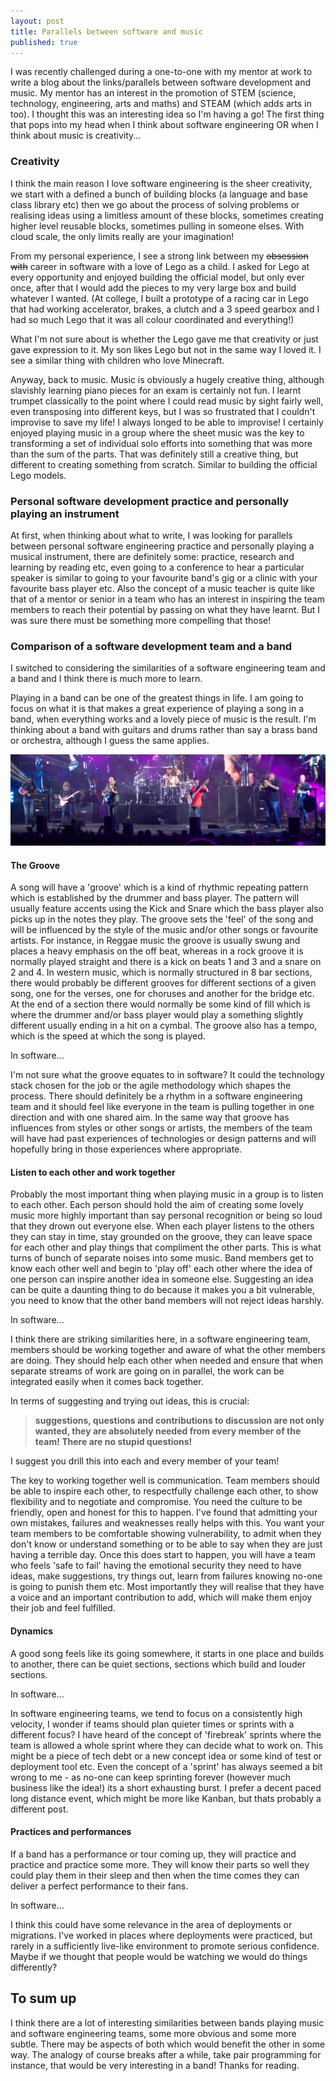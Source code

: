 ```yaml
---
layout: post
title: Parallels between software and music
published: true
---
```


I was recently challenged during a one-to-one with my mentor at work to write a blog about the links/parallels between software development and music. My mentor has an interest in the promotion of STEM (science, technology, engineering, arts and maths) and STEAM (which adds arts in too). I thought this was an interesting idea so I'm having a go!
The first thing that pops into my head when I think about software engineering OR when I think about music is creativity...

### Creativity

I think the main reason I love software engineering is the sheer creativity, we start with a defined a bunch of building blocks (a language and base class library etc) then we go about the process of solving problems or realising ideas using a limitless amount of these blocks, sometimes creating higher level reusable blocks, sometimes pulling in someone elses. With cloud scale, the only limits really are your imagination!

From my personal experience, I see a strong link between my ~~obsession with~~ career in software with a love of Lego as a child. I asked for Lego at every opportunity and enjoyed building the official model, but only ever once, after that I would add the pieces to my very large box and build whatever I wanted. (At college, I built a prototype of a racing car in Lego that had working accelerator, brakes, a clutch and a 3 speed gearbox and I had so much Lego that it was all colour coordinated and everything!)

What I'm not sure about is whether the Lego gave me that creativity or just gave expression to it. My son likes Lego but not in the same way I loved it. I see a similar thing with children who love Minecraft.

Anyway, back to music. Music is obviously a hugely creative thing, although slavishly learning piano pieces for an exam is certainly not fun. I learnt trumpet classically to the point where I could read music by sight fairly well, even transposing into different keys, but I was so frustrated that I couldn't improvise to save my life! I always longed to be able to improvise! I certainly enjoyed playing music in a group where the sheet music was the key to transforming a set of individual solo efforts into something that was more than the sum of the parts. That was definitely still a creative thing, but different to creating something from scratch. Similar to building the official Lego models.

### Personal software development practice and personally playing an instrument

At first, when thinking about what to write, I was looking for parallels between personal software engineering practice and personally playing a musical instrument, there are definitely some: practice, research and learning by reading etc, even going to a conference to hear a particular speaker is similar to going to your favourite band's gig or a clinic with your favourite bass player etc. Also the concept of a music teacher is quite like that of a mentor or senior in a team who has an interest in inspiring the team members to reach their potential by passing on what they have learnt. But I was sure there must be something more compelling that those!

### Comparison of a software development team and a band

I switched to considering the similarities of a software engineering team and a band and I think there is much more to learn.

Playing in a band can be one of the greatest things in life. I am going to focus on what it is that makes a great experience of playing a song in a band, when everything works and a lovely piece of music is the result. I'm thinking about a band with guitars and drums rather than say a brass band or orchestra, although I guess the same applies.

![alt text](..\images\DMB2013.jpg "Dave Matthews Band, May 2013")

#### The Groove

A song will have a 'groove' which is a kind of rhythmic repeating pattern which is established by the drummer and bass player. The pattern will usually feature accents using the Kick and Snare which the bass player also picks up in the notes they play. The groove sets the 'feel' of the song and will be influenced by the style of the music and/or other songs or favourite artists. For instance, in Reggae music the groove is usually swung and places a heavy emphasis on the off beat, whereas in a rock groove it is normally played straight and there is a kick on beats 1 and 3 and a snare on 2 and 4. In western music, which is normally structured in 8 bar sections, there would probably be different grooves for different sections of a given song, one for the verses, one for choruses and another for the bridge etc. At the end of a section there would normally be some kind of fill which is where the drummer and/or bass player would play a something slightly different usually ending in a hit on a cymbal. The groove also has a tempo, which is the speed at which the song is played.

In software...

I'm not sure what the groove equates to in software? It could the technology stack chosen for the job or the agile methodology which shapes the process. There should definitely be a rhythm in a software engineering team and it should feel like everyone in the team is pulling together in one direction and with one shared aim. In the same way that groove has influences from styles or other songs or artists, the members of the team will have had past experiences of technologies or design patterns and will hopefully bring in those experiences where appropriate.

#### Listen to each other and work together

Probably the most important thing when playing music in a group is to listen to each other. Each person should hold the aim of creating some lovely music more highly important than say personal recognition or being so loud that they drown out everyone else. When each player listens to the others they can stay in time, stay grounded on the groove, they can leave space for each other and play things that compliment the other parts. This is what turns of bunch of separate noises into some music. Band members get to know each other well and begin to 'play off' each other where the idea of one person can inspire another idea in someone else. Suggesting an idea can be quite a daunting thing to do because it makes you a bit vulnerable, you need to know that the other band members will not reject ideas harshly.

In software...

I think there are striking similarities here, in a software engineering team, members should be working together and aware of what the other members are doing. They should help each other when needed and ensure that when separate streams of work are going on in parallel, the work can be integrated easily when it comes back together.

In terms of suggesting and trying out ideas, this is crucial:
> __suggestions, questions and contributions to discussion are not only wanted, they are absolutely needed from every member of the team! There are no stupid questions!__

I suggest you drill this into each and every member of your team!

The key to working together well is communication. Team members should be able to inspire each other, to respectfully challenge each other, to show flexibility and to negotiate and compromise. You need the culture to be friendly, open and honest for this to happen. I've found that admitting your own mistakes, failures and weaknesses really helps with this. You want your team members to be comfortable showing vulnerability, to admit when they don't know or understand something or to be able to say when they are just having a terrible day.
Once this does start to happen, you will have a team who feels 'safe to fail' having the emotional security they need to have ideas, make suggestions, try things out, learn from failures knowing no-one is going to punish them etc. Most importantly they will realise that they have a voice and an important contribution to add, which will make them enjoy their job and feel fulfilled.

#### Dynamics

A good song feels like its going somewhere, it starts in one place and builds to another, there can be quiet sections, sections which build and louder sections.

In software...

In software engineering teams, we tend to focus on a consistently high velocity, I wonder if teams should plan quieter times or sprints with a different focus? I have heard of the concept of 'firebreak' sprints where the team is allowed a whole sprint where they can decide what to work on. This might be a piece of tech debt or a new concept idea or some kind of test or deployment tool etc. Even the concept of a 'sprint' has always seemed a bit wrong to me - as no-one can keep sprinting forever (however much business like the idea!) its a short exhausting burst. I prefer a decent paced long distance event, which might be more like Kanban, but thats probably a different post.

#### Practices and performances

If a band has a performance or tour coming up, they will practice and practice and practice some more. They will know their parts so well they could play them in their sleep and then when the time comes they can deliver a perfect performance to their fans.

In software...

I think this could have some relevance in the area of deployments or migrations. I've worked in places where deployments were practiced, but rarely in a sufficiently live-like environment to promote serious confidence. Maybe if we thought that people would be watching we would do things differently?

## To sum up

I think there are a lot of interesting similarities between bands playing music and software engineering teams, some more obvious and some more subtle. There may be aspects of both which would benefit the other in some way. The analogy of course breaks after a while, take pair programming for instance, that would be very interesting in a band! Thanks for reading.
